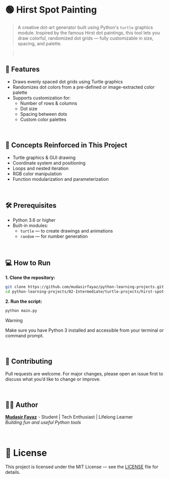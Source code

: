 # 🟢 Hirst Spot Painting

> A creative dot-art generator built using Python's `turtle` graphics module. Inspired by the famous Hirst dot paintings, this tool lets you draw colorful, randomized dot grids — fully customizable in size, spacing, and palette.

> <br/>

## 🎯 Features

- Draws evenly spaced dot grids using Turtle graphics
- Randomizes dot colors from a pre-defined or image-extracted color palette
- Supports customization for:
  - Number of rows & columns
  - Dot size
  - Spacing between dots
  - Custom color palettes

<br/>

## 🧠 Concepts Reinforced in This Project

- Turtle graphics & GUI drawing
- Coordinate system and positioning
- Loops and nested iteration
- RGB color manipulation
- Function modularization and parameterization

<br/>

## 🛠️ Prerequisites

- Python 3.6 or higher
- Built-in modules:
  - `turtle` — to create drawings and animations
  - `random` — for number generation

<br/>

## 💻 How to Run

**1. Clone the repository:**

```bash
git clone https://github.com/mudasirfayaz/python-learning-projects.git
cd python-learning-projects/02-Intermediate/turtle-projects/hirst-spot-painting
```

**2. Run the script:**

```bash
python main.py
```

> [!WARNING]
> Make sure you have Python 3 installed and accessible from your terminal or command prompt.

<br/>

## 🤝 Contributing

Pull requests are welcome. For major changes, please open an issue first to discuss what you’d like to change or improve.

<br/>

## 🧑‍💻 Author

**[Mudasir Fayaz](https://github.com/mudasirfayaz/)** - Student | Tech Enthusiast | Lifelong Learner<br/>
_Building fun and useful Python tools_

<br/>

# 📜 License

This project is licensed under the MIT License — see the [LICENSE](./LICENSE) file for details.
